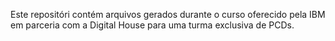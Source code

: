 Este repositóri contém arquivos gerados durante o curso oferecido pela IBM em parceria com a Digital House para uma turma exclusiva de PCDs.